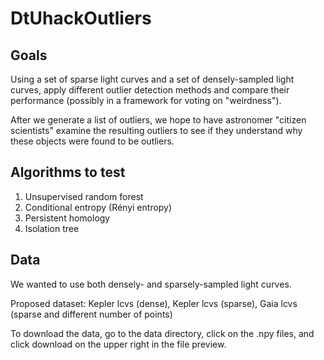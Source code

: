# DtUhackOutliers

## Goals
Using a set of sparse light curves and a set of densely-sampled light curves, apply different outlier detection methods and compare their performance (possibly in a framework for voting on "weirdness"). 

After we generate a list of outliers, we hope to have astronomer "citizen scientists" examine the resulting outliers to see if they understand why these objects were found to be outliers. 

## Algorithms to test

1. Unsupervised random forest
2. Conditional entropy (Rényi entropy)
3. Persistent homology
4. Isolation tree 

## Data

We wanted to use both densely- and sparsely-sampled light curves. 

Proposed dataset: Kepler lcvs (dense), Kepler lcvs (sparse), Gaia lcvs (sparse and different number of points) 

To download the data, go to the data directory, click on the .npy files, and click download on the upper right in the file preview. 
